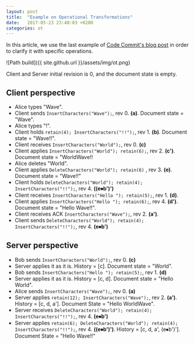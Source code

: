 ```yaml
---
layout: post
title:  "Example on Operational Transformations"
date:   2017-05-23 23:40:03 +0200
categories: ot
---
```


In this article, we use the last example of [Code Commit's blog post][1] in order to clarify it with specific operations.

![Path build]({{ site.github.url }}/assets/img/ot.png)

Client and Server initial revision is 0, and the document state is empty.

## Client perspective

* Alice types "Wave".
* Client sends `InsertCharacters("Wave");`, rev 0. **(a)**. Document state = "Wave".
* Alice types "!".
* Client holds `retain(4); InsertCharacters("!!");`, rev 1. **(b)**. Document state = "Wave!!".
* Client receives `InsertCharacters("World");`, rev 0. **(c)**
* Client applies `InsertCharacters("World"); retain(6);`, rev 2. **(c')**. Document state = "WorldWave!!
* Alice deletes "World".
* Client applies `DeleteCharacters("World"); retain(6)` , rev 3. **(e)**. Document state = "Wave!!"
* Client holds `DeleteCharacters("World"); retain(4); InsertCharacters("!!");`, rev 4. **((e⦁b')')**
* Client receives `InsertCharacters("Hello "); retain(5);`, rev 1. **(d)**.
* Client applies `InsertCharacters("Hello "); retain(6);`, rev 4. **(d')**. Document state = "Hello Wave!!".
* Client receives ACK `InsertCharacters("Wave");`, rev 2. **(a')**.
* Client sends `DeleteCharacters("World"); retain(4); InsertCharacters("!!");`, rev 4. **(e⦁b')**

## Server perspective

* Bob sends `InsertCharacters("World");`, rev 0. **(c)**
* Server applies it as it is. History = [c]. Document state = "World".
* Bob sends `InsertCharacters("Hello "); retain(5);`, rev 1. **(d)**
* Server applies it as it is. History = [c, d]. Document state = "Hello World".
* Alice sends `InsertCharacters("Wave");`, rev 0. **(a)**
* Server applies `retain(12); InsertCharacters("Wave");`, rev 2. **(a')**. History = [c, d, a']. Document State = "Hello WorldWave".
* Server receives `DeleteCharacters("World"); retain(4); InsertCharacters("!!");`, rev 4. **(e⦁b')**
* Server applies `retain(6); DeleteCharacters("World"); retain(4); InsertCharacters("!!");`, rev 4. **((e⦁b')')**. History = [c, d, a', (e⦁b')']. Document State = "Hello Wave!!"

[1]: http://www.codecommit.com/blog/java/understanding-and-applying-operational-transformation
